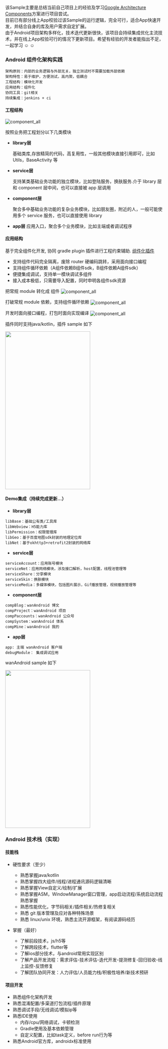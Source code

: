 该Sample主要是总结当前自己项目上的经验及学习[Google Architecture Components](https://developer.android.com/arch)方案进行项目尝试。  
目前已有部分线上App校验过该Sample的运行逻辑，完全可行，适合App快速开发，并结合自身的库及用户需求自定扩展。  
由于Android项目架构多样化，技术迭代更新很快，该项目会持续集成优化主流技术，并在线上App校验可行的情况下更新项目。希望有经验的开发者能指出不足，一起学习 :relaxed: :relaxed:

### Android 组件化架构实践

```
架构原则：内部的业务逻辑与外部无关，独立测试时不需要加载外部依赖
架构特性：易于维护，方便测试，高内聚，低耦合
工程结构：模块化开发
应用结构：组件化
协同工具：git相关
持续集成：jenkins + ci
```

#### 工程结构

<img src="./doc/component_build_0.png"  alt="component_all" align=center />

按照业务把工程划分以下几类模块

* **library层** 

	基础类库,存放精简的代码，高复用性，一般其他模块直接引用即可，比如Utils，BaseActivity 等
* **service层** 

	支持某类基础业务功能的独立模块，比如登陆服务，换肤服务.介于 library 层和 component 层中间，也可以直接被 app 层调用
	
* **component层** 

	聚合多中基础业务功能的复杂业务模块，比如朋友圈，附近的人，一般可能使用多个 service 服务，也可以直接使用 library
	
* **app层**
 	应用入口，聚合多个业务模块，比如主端或者调试程序

#### 应用结构

基于完全组件化开发, 协同 gradle plugin 插件进行工程约束辅助. [组件化插件](https://github.com/YummyLau/ComponentPlugin)

* 支持组件代码完全隔离，废除 router 硬编码跳转，采用面向接口编程
* 支持组件循环依赖（A组件依赖B组件sdk，B组件依赖A组件sdk）
* 便捷集成调试，支持单一模块调试多组件
* 接入成本极低，只需要导入配置，同时申明各组件sdk资源

把常规 module 转化成 组件
<img src="./doc/component_build_1.jpg"  alt="component_all" align=center />

打破常规 module 依赖，支持组件循环依赖
<img src="./doc/component_build_2.jpg"  alt="component_all" align=center />

开发时面向接口编程，打包时面向实现编译
<img src="./doc/component_build_3.jpg"  alt="component_all" align=center />

插件同时支持java/kotlin，插件 sample 如下

<img src="./doc/sample.png"  width = "270" height = "500" align=center />

#### Demo集成（持续完成更新...）

* **library层** 

```
libBase：基础公有类/工具库
libWebview：H5能力库
libPermission：权限管理库
libGeo：基于百度地图sdk封装的地理定位库
libNet：基于okhttp3+retrofit2封装的网络库
```

* **service层** 

```
serviceAccount：应用账号模块
serviceNet：应用网络模块，涉及接口解析，host配置，线程池管理等
serviceShare：分享模块
serviceSkin：换肤模块
serviceMedia：多媒体模块，包括图片展示，Gif播放管理，视频播放管理等
```
	
* **component层** 

```
compBlog：wanAndroid 博文
compProject：wanAndroid 项目
compPaccounts：wanAndroid 公众号
compSystem：wanAndroid 体系
compMine：wanAndroid 我的
```

* **app层**

```
app: 主端 wanAndroid 客户端
debugModule： 集成调试应用
```

wanAndroid sample 如下

<img src="./doc/android_modular_architeture.png"  width = "270" height = "500" align=center />


### Android 技术栈（实现）

#### 技能栈
* 硬性要求（至少）
	* 熟悉掌握java/kotlin
	* 熟悉掌握四大组件/线程/进程通讯源码逻辑清晰
	* 熟悉掌握View自定义/绘制/扩展
	* 熟悉掌握ASM，WindowManager窗口管理，app启动流程/系统启动流程熟悉掌握
	* 熟悉性能优化，字节码相关/插件相关/热修复相关
	* 熟悉 git 版本管理及应对各种特殊场景
	* 熟悉 linux/unix 环境，熟悉主流开源框架，有阅读源码经历

* 掌握（最好）
	* 了解前段技术，js/h5等
	* 了解跨段技术，flutter等
	* 了解ios部分技术，与android常用实现区别
	* 了解产品开发流程：需求评估-技术评估-迭代开发-提测修复-回归验收-线上监控-反馈修复
	* 了解团队协同开发：人力评估/人员能力栈/积极性培养/新技术预研

#### 项目开发

* 熟悉组件化架构开发
* 熟悉混淆配置/多渠道打包流程/插件原理
* 熟悉调试手段/无线调试/模拟ip等
* 熟悉IDE使用
	* 内存/cpu/网络调试，卡顿检测
	* Gradle使用及基本依赖管理
	* 自定义配置，比如task定义，before run行为等
* 熟悉Android官方库，androidx标准使用
